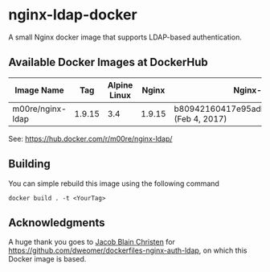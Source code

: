 # nginx-ldap-docker
A small Nginx docker image that supports LDAP-based authentication.

## Available Docker Images at DockerHub

Image Name       | Tag    | Alpine Linux | Nginx  | Nginx-LDAP module
-----------------|--------|--------------|--------|-------------------------------------------------------
m00re/nginx-ldap | 1.9.15 | 3.4          | 1.9.15 | b80942160417e95adbadb16adc41aaa19a6a00d9 (Feb 4, 2017)

See: https://hub.docker.com/r/m00re/nginx-ldap/

## Building
You can simple rebuild this image using the following command
```
docker build . -t <YourTag>
```

## Acknowledgments
A huge thank you goes to [Jacob Blain Christen](https://github.com/dweomer) for https://github.com/dweomer/dockerfiles-nginx-auth-ldap, on which this Docker image is based.
